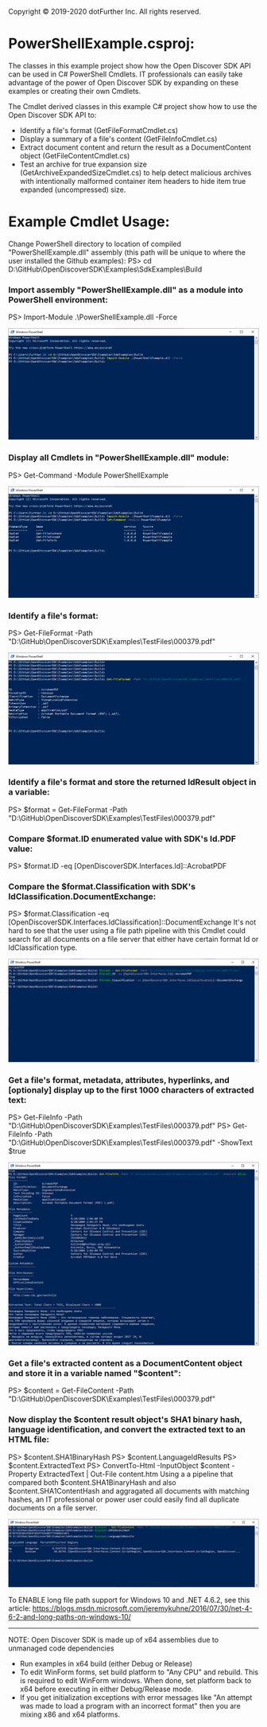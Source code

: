 Copyright © 2019-2020 dotFurther Inc. All rights reserved.

# PowerShellExample.csproj:

The classes in this example project show how the Open Discover SDK API can be used in C# PowerShell Cmdlets. IT professionals
can easily take advantage of the power of Open Discover SDK by expanding on these examples or creating their own Cmdlets.

The Cmdlet derived classes in this example C# project show how to use the Open Discover SDK API to:
- Identify a file's format (GetFileFormatCmdlet.cs)
- Display a summary of a file's content (GetFileInfoCmdlet.cs)
- Extract document content and return the result as a DocumentContent object (GetFileContentCmdlet.cs)
- Test an archive for true expansion size (GetArchiveExpandedSizeCmdlet.cs) to help detect malicious archives with intentionally malformed container item headers to hide item true expanded (uncompressed) size.


# Example Cmdlet Usage:
Change PowerShell directory to location of compiled "PowerShellExample.dll" assembly (this path will be unique to where the user installed the Github examples):
  PS> cd D:\GitHub\OpenDiscoverSDK\Examples\SdkExamples\Build  

### Import assembly "PowerShellExample.dll" as a module into PowerShell environment:
  PS> Import-Module .\PowerShellExample.dll -Force

<img src="Image1.png">

### Display all Cmdlets in "PowerShellExample.dll" module:
  PS> Get-Command -Module PowerShellExample       

<img src="Image2.png">

### Identify a file's format:
  PS> Get-FileFormat -Path "D:\GitHub\OpenDiscoverSDK\Examples\TestFiles\000379.pdf"

<img src="Image3.png">

### Identify a file's format and store the returned IdResult object in a variable:
  PS> $format = Get-FileFormat -Path "D:\GitHub\OpenDiscoverSDK\Examples\TestFiles\000379.pdf"  
  
### Compare $format.ID enumerated value with SDK's Id.PDF value:
  PS> $format.ID -eq [OpenDiscoverSDK.Interfaces.Id]::AcrobatPDF
  
### Compare the $format.Classification with SDK's IdClassification.DocumentExchange:
  PS>  $format.Classification -eq [OpenDiscoverSDK.Interfaces.IdClassification]::DocumentExchange
It's not hard to see that the user using a file path pipeline with this Cmdlet could search for all documents on a file server that either have certain format Id or IdClassification type.

<img src="Image4.png">

### Get a file's format, metadata, attributes, hyperlinks, and [optionaly] display up to the first 1000 characters of extracted text:
  PS> Get-FileInfo -Path "D:\GitHub\OpenDiscoverSDK\Examples\TestFiles\000379.pdf" 
  PS> Get-FileInfo -Path "D:\GitHub\OpenDiscoverSDK\Examples\TestFiles\000379.pdf" -ShowText $true
  
<img src="Image5.png">

### Get a file's extracted content as a DocumentContent object and store it in a variable named "$content":
  PS> $content = Get-FileContent -Path "D:\GitHub\OpenDiscoverSDK\Examples\TestFiles\000379.pdf"

### Now display the $content result object's SHA1 binary hash, language identification, and convert the extracted text to an HTML file:
  PS> $content.SHA1BinaryHash
  PS> $content.LanguageIdResults
  PS> $content.ExtractedText
  PS> ConvertTo-Html -InputObject $content -Property ExtractedText | Out-File content.htm
Using a a pipeline that compared both $content.SHA1BinaryHash and also $content.SHA1ContentHash and aggragated all documents with matching hashes, an IT professional or power user could easily find all duplicate documents on a file server.


<img src="Image6.png">


To ENABLE long file path support for Windows 10 and .NET 4.6.2, see this article:
 https://blogs.msdn.microsoft.com/jeremykuhne/2016/07/30/net-4-6-2-and-long-paths-on-windows-10/

------------------------------------------------------------------------------------------------------------------------
NOTE: Open Discover SDK is made up of x64 assemblies due to unmanaged code dependencies

- Run examples in x64 build (either Debug or Release)
- To edit WinForm forms, set build platform to "Any CPU" and rebuild. This is required to edit WinForm windows. When done, set platform 
  back to x64 before executing in either Debug/Release mode.
- If you get initialization exceptions with error messages like "An attempt was made to load a program with
  an incorrect format" then you are mixing x86 and x64 platforms.
		 
